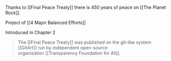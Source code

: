 Thanks to [[Final Peace Treaty]] there is 450 years of peace on [[The Planet Rock]]. 

Project of [[4 Major Balanced Efforts]]

Introduced in Chapter 2

>The [[Final Peace Treaty]] was published on the git-like system [[GitArt]] run by independent open-source organization [[Transparency Foundation for All]].

